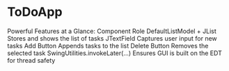 # ToDoApp
Powerful Features at a Glance:
Component	Role
DefaultListModel + JList	Stores and shows the list of tasks
JTextField	Captures user input for new tasks
Add Button	Appends tasks to the list
Delete Button	Removes the selected task
SwingUtilities.invokeLater(...)	Ensures GUI is built on the EDT for thread safety

